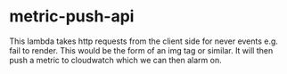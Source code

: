 # metric-push-api

This lambda takes http requests from the client side for never events e.g.
fail to render.  This would be the form of an img tag or similar.
It will then push a metric to cloudwatch which we can then alarm on.

